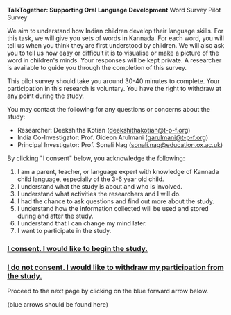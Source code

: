 **TalkTogether: Supporting Oral Language Development**
Word Survey Pilot Survey
 
We aim to understand how Indian children develop their language skills. For this task, we will give you sets of words in Kannada. For each word, you will tell us when you think they are first understood by children. We will also ask you to tell us how easy or difficult it is to visualise or make a picture of the word in children's minds. Your responses will be kept private. A researcher is available to guide you through the completion of this survey.

This pilot survey should take you around 30-40 minutes to complete. Your participation in this research is voluntary. You have the right to withdraw at any point during the study.

You may contact the following for any questions or concerns about the study:

- Researcher: Deekshitha Kotian (deekshithakotian@t-p-f.org)
- India Co-Investigator: Prof. Gideon Arulmani (garulmani@t-p-f.org)
- Principal Investigator: Prof. Sonali Nag (sonali.nag@education.ox.ac.uk)

By clicking "I consent" below, you acknowledge the following:

1. I am a parent, teacher, or language expert with knowledge of Kannada child language, especially of the 3-6 year old child.
2. I understand what the study is about and who is involved.
3. I understand what activities the researchers and I will do.
4. I had the chance to ask questions and find out more about the study.
5. I understand how the information collected will be used and stored during and after the study.
6. I understand that I can change my mind later.
7. I want to participate in the study.

### [I consent. I would like to begin the study.](consent.md)
### [I do not consent. I would like to withdraw my participation from the study.](noconsent.md)

Proceed to the next page by clicking on the blue forward arrow below.

(blue arrows should be found here)
